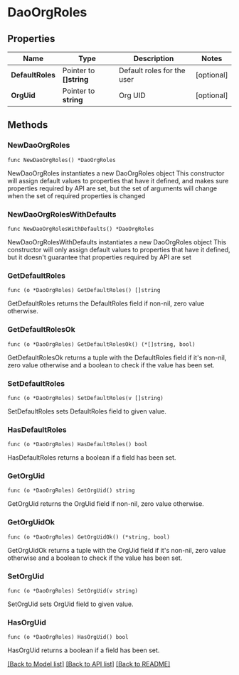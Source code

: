 # DaoOrgRoles

## Properties

Name | Type | Description | Notes
------------ | ------------- | ------------- | -------------
**DefaultRoles** | Pointer to **[]string** | Default roles for the user | [optional] 
**OrgUid** | Pointer to **string** | Org UID | [optional] 

## Methods

### NewDaoOrgRoles

`func NewDaoOrgRoles() *DaoOrgRoles`

NewDaoOrgRoles instantiates a new DaoOrgRoles object
This constructor will assign default values to properties that have it defined,
and makes sure properties required by API are set, but the set of arguments
will change when the set of required properties is changed

### NewDaoOrgRolesWithDefaults

`func NewDaoOrgRolesWithDefaults() *DaoOrgRoles`

NewDaoOrgRolesWithDefaults instantiates a new DaoOrgRoles object
This constructor will only assign default values to properties that have it defined,
but it doesn't guarantee that properties required by API are set

### GetDefaultRoles

`func (o *DaoOrgRoles) GetDefaultRoles() []string`

GetDefaultRoles returns the DefaultRoles field if non-nil, zero value otherwise.

### GetDefaultRolesOk

`func (o *DaoOrgRoles) GetDefaultRolesOk() (*[]string, bool)`

GetDefaultRolesOk returns a tuple with the DefaultRoles field if it's non-nil, zero value otherwise
and a boolean to check if the value has been set.

### SetDefaultRoles

`func (o *DaoOrgRoles) SetDefaultRoles(v []string)`

SetDefaultRoles sets DefaultRoles field to given value.

### HasDefaultRoles

`func (o *DaoOrgRoles) HasDefaultRoles() bool`

HasDefaultRoles returns a boolean if a field has been set.

### GetOrgUid

`func (o *DaoOrgRoles) GetOrgUid() string`

GetOrgUid returns the OrgUid field if non-nil, zero value otherwise.

### GetOrgUidOk

`func (o *DaoOrgRoles) GetOrgUidOk() (*string, bool)`

GetOrgUidOk returns a tuple with the OrgUid field if it's non-nil, zero value otherwise
and a boolean to check if the value has been set.

### SetOrgUid

`func (o *DaoOrgRoles) SetOrgUid(v string)`

SetOrgUid sets OrgUid field to given value.

### HasOrgUid

`func (o *DaoOrgRoles) HasOrgUid() bool`

HasOrgUid returns a boolean if a field has been set.


[[Back to Model list]](../README.md#documentation-for-models) [[Back to API list]](../README.md#documentation-for-api-endpoints) [[Back to README]](../README.md)


